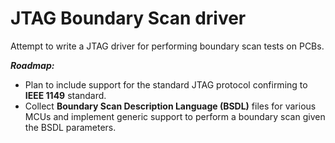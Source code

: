 # JTAG Boundary Scan driver
Attempt to write a JTAG driver for performing boundary scan tests on PCBs.

***Roadmap:***
 - Plan to include support for the standard JTAG protocol confirming to **IEEE 1149** standard. 
 - Collect **Boundary Scan Description Language (BSDL)** files for various MCUs and implement generic support to perform a boundary scan given the BSDL parameters.
